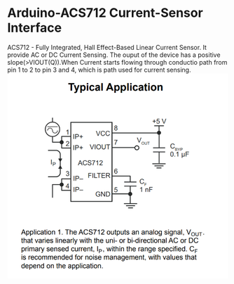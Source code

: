 # Arduino-ACS712 Current-Sensor Interface

ACS712 - Fully Integrated, Hall Effect-Based Linear Current Sensor. It provide AC or DC Current Sensing. The ouput of the device has a positive slope(>VIOUT(Q)).When Current starts flowing through conductio path from pin 1 to 2 to pin 3 and 4, which is path used for current sensing.
![Datasheet Diagram](https://github.com/AasaiAlangaram/Arduino-ACS712-Current-Sensor-Interface/blob/master/Images/ACS712.PNG)

